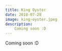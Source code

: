 ```yaml
---
title: King Oyster
date: 2018-07-28
image: king-oyster.jpeg
description:
    Coming soon :D
---
```


Coming soon :D